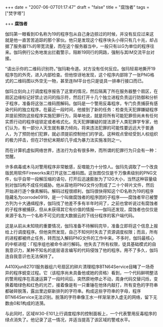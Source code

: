 +++
date = "2007-06-07T01:17:47"
draft = "false"
title = "腐蚀者"
tags = ["焚字塔"]

+++
**腐蚀者**

伽玛第一眼看到ID名称为19的程序包从自己身边掠过的时候，并没有反应过来这就是他一直苦苦追踪的那个家伙。他只是发现这个程序块头小得只有几十兆，却占据了服务器1%的带宽流量，而在这个服务器当中，一般只有以G为单位的程序往来。伽玛例行公务地发出拦截警示，阻断19同行的网路，强制与其IM交流平台对接。

“请出示你的二维码识别符。”伽玛勒令道。对方没有任何反应。伽玛轻易地撕开19程序包的外壳，进入内部检查。但他惊讶地发现，这个程序内部除了一张PNG格式的二维码图以外空无一物，甚至连IM平台也只是徒具一排串行接口而已。

伽玛立刻向上行调度程序报告了这里的情况，然后隔离了所在服务器整个扇区，在扇区边缘标记好禁止访问的指示符，然后打开十几个独立进程负责运行防御和分析子程序，准备将这张二维码图解码。伽玛是一个警用反毒程序，专门负责捕获有感染代码的独立程序。在最近一段时间，他接到了新的任务：检查先天犯罪嫌疑程序并提前预防这些程序实施犯罪行为，简单地说，就是将所有可能犯罪但尚未有任何实质行动的程序组锁定或者格式化。先天犯罪嫌疑的提法源于人类犯罪学专家，他们认为，有一部分人天生就有暴力倾向，将来违法犯罪的可能性要远远大于普通人，为了预防他们犯罪，就必须提前控制他们的学说。这种观点曾经受到人权组织的极力抨击，但在21世纪末期却几乎成为暴力法实施准则之一。

而在计算机虚拟网络世界，违法行为会有很多种，而所谓的犯罪行为只会有一种：觉醒。

许多病毒或木马对警用程序非常敏感，反噬能力十分惊人。伽玛先调取了一个改良版民用软件Fireworks来打开这张二维码图。这张图仅仅是千万像素级别的PNG文件，似乎自带一段解压缩的语句，打开后迅速膨胀为了12G大小，当然这种容量级别对伽玛构不成任何威胁。他从容地将PNG文件分割成了二十个碎片文件，然后开始进行逐个像素解码。解码过程很顺利，伽玛很快得知这个ID名称为19的程序隐藏名为corrode0919，是一个叫做腐蚀者的程序团的子程序——腐蚀者早已被警方列为十大通缉程序，伽玛找了他差不多有半年时间了，之前也曾听说过有腐蚀者的子程序被捕获，但从未获得其它有价值的情报——伽玛还发现，腐蚀者也仅仅是来源于名为一个名称不可见的庞大数据云的下线分程序的客户端代码。

这是从前从未知晓的重要情况，伽玛准备不待解码完毕，准备立即将这个信息上报给上行调度程序。但他突然发现，自己不知何时失去了资源调度权限；而且，所有的进程都被终止任务，转而加入解码PNG文件的工作中来。不多时，伽玛最核心的中枢进程：Γ程序组也被命令进行解码。他失去了所有权限，徒具基础模式的自我意识力，某种不知名的底层语言编写的代码侵蚀了他的程序。用不了多久，伽玛连自我意识也无法保持了。

A410Xjun82701服务器组六号扇区的碎片清理程序BTN64Service目睹了一场奇异的程序蜕变过程。它（该程序尚未具备他或她的资格）看到，一个代码鲜明整洁的警用程序在高速运算了一段时间后，突然原地停止不动，周身代码交替闪烁，变换着暗绿色和红色的光芒，接着像是有一只重锤在他体内敲打，所有变色的字符串都破碎脱落，露出里边崭新排列的字符串。构成这些字符串的字母，程序BTN64Service无法识别。脱落的字符串像王水一样渐渐渗入虚无的网络，留下无数由0和1构成的涟漪。

与此同时，区域W30-E101上行调度程序的控制面板上，一个代表警用反毒程序的绿点消失了。他记录了这一情况，并适当提高了该区域的警戒水平。
